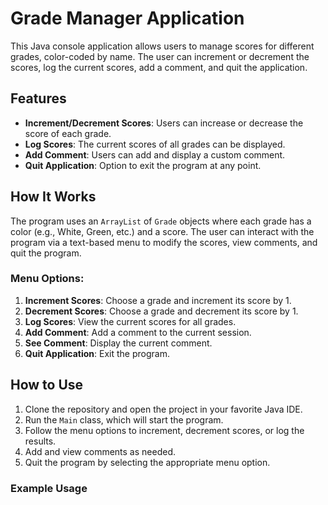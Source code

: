 # Grade Manager Application

This Java console application allows users to manage scores for different grades, color-coded by name. The user can increment or decrement the scores, log the current scores, add a comment, and quit the application.

## Features
- **Increment/Decrement Scores**: Users can increase or decrease the score of each grade.
- **Log Scores**: The current scores of all grades can be displayed.
- **Add Comment**: Users can add and display a custom comment.
- **Quit Application**: Option to exit the program at any point.

## How It Works
The program uses an `ArrayList` of `Grade` objects where each grade has a color (e.g., White, Green, etc.) and a score. The user can interact with the program via a text-based menu to modify the scores, view comments, and quit the program.

### Menu Options:
1. **Increment Scores**: Choose a grade and increment its score by 1.
2. **Decrement Scores**: Choose a grade and decrement its score by 1.
3. **Log Scores**: View the current scores for all grades.
4. **Add Comment**: Add a comment to the current session.
5. **See Comment**: Display the current comment.
6. **Quit Application**: Exit the program.

## How to Use

1. Clone the repository and open the project in your favorite Java IDE.
2. Run the `Main` class, which will start the program.
3. Follow the menu options to increment, decrement scores, or log the results.
4. Add and view comments as needed.
5. Quit the program by selecting the appropriate menu option.

### Example Usage
